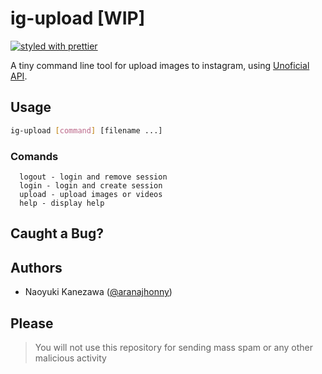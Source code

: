 # ig-upload [WIP]

[![styled with prettier](https://img.shields.io/badge/styled_with-prettier-ff69b4.svg)](https://github.com/prettier/prettier)

A tiny command line tool for upload images to instagram, using [Unoficial API](https://github.com/huttarichard/instagram-private-api/).

## Usage

```bash
ig-upload [command] [filename ...]
```
### Comands
```
  logout - login and remove session
  login - login and create session
  upload - upload images or videos
  help - display help
```
## Caught a Bug?



## Authors

- Naoyuki Kanezawa ([@aranajhonny](https://twitter.com/aranajhonny))

## Please

> You will not use this repository for sending mass spam or any other malicious activity
